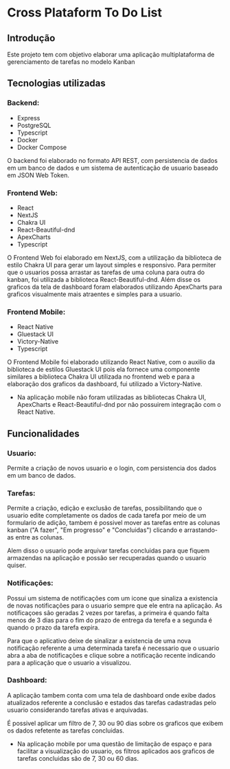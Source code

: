 # Cross Plataform To Do List

## Introdução

Este projeto tem com objetivo elaborar uma aplicação multiplataforma de gerenciamento de tarefas no modelo Kanban

## Tecnologias utilizadas

### Backend:

- Express
- PostgreSQL
- Typescript
- Docker
- Docker Compose

O backend foi elaborado no formato API REST, com persistencia de dados em um banco de dados e um sistema de autenticação de usuario baseado em JSON Web Token.

### Frontend Web:

- React
- NextJS
- Chakra UI
- React-Beautiful-dnd
- ApexCharts
- Typescript

O Frontend Web foi elaborado em NextJS, com a utilização da biblioteca de estilo Chakra UI para gerar um layout simples e responsivo. Para permiter que o usuarios possa arrastar as tarefas de uma coluna para outra do kanban, foi utilizada a biblioteca React-Beautiful-dnd. Além disse os graficos da tela de dashboard foram elaborados utilizando ApexCharts para graficos visualmente mais atraentes e simples para a usuario.

### Frontend Mobile:

- React Native
- Gluestack UI
- Victory-Native
- Typescript

O Frontend Mobile foi elaborado utilizando React Native, com o auxilio da biblioteca de estilos Gluestack UI pois ela fornece uma componente similares a biblioteca Chakra UI utilizada no frontend web e para a elaboração dos graficos da dashboard, fui utilizado a Victory-Native.

- Na aplicação mobile não foram utilizadas as bibliotecas Chakra UI, ApexCharts e React-Beautiful-dnd por não possuirem integração com o React Native.

## Funcionalidades

### Usuario:

Permite a criação de novos usuario e o login, com persistencia dos dados em um banco de dados.

### Tarefas:

Permite a criação, edição e exclusão de tarefas, possibilitando que o usuario edite completamente os dados de cada tarefa por meio de um formulario de adição, tambem é possivel mover as tarefas entre as colunas kanban ("A fazer", "Em progresso" e "Concluidas") clicando e arrastando-as entre as colunas.

Alem disso o usuario pode arquivar tarefas concluidas para que fiquem armazendas na aplicação e possão ser recuperadas quando o usuario quiser.

### Notificações:

Possui um sistema de notificações com um icone que sinaliza a existencia de novas notificações para o usuario sempre que ele entra na aplicação. As notificaçoes são geradas 2 vezes por tarefas, a primeira é quando falta menos de 3 dias para o fim do prazo de entrega da terefa e a segunda é quando o prazo da tarefa expira.

Para que o aplicativo deixe de sinalizar a existencia de uma nova notificação referente a uma determinada tarefa é necessario que o usuario abra a aba de notificações e clique sobre a notificação recente indicando para a aplicação que o usuario a visualizou.

### Dashboard:

A aplicação tambem conta com uma tela de dashboard onde exibe dados atualizados referente a conclusão e estados das tarefas cadastradas pelo usuario considerando tarefas ativas e arquivadas.

É possivel aplicar um filtro de 7, 30 ou 90 dias sobre os graficos que exibem os dados refetente as tarefas concluidas.

- Na aplicação mobile por uma questão de limitação de espaço e para facilitar a visualização do usuario, os filtros aplicados aos graficos de tarefas concluidas são de 7, 30 ou 60 dias.
